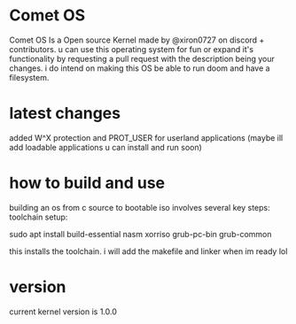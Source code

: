# Comet OS
Comet OS Is a Open source Kernel made by @xiron0727 on discord + contributors.
u can use this operating system for fun or expand it's functionality by requesting a pull request with the description being your changes.
i do intend on making this OS be able to run doom and have a filesystem.


# latest changes
added W^X protection and PROT_USER for userland applications (maybe ill add loadable applications u can install and run soon)




# how to build and use
building an os from c source to bootable iso involves several key steps:
toolchain setup:

sudo apt install build-essential nasm xorriso grub-pc-bin grub-common

this installs the toolchain. i will add the makefile and linker when im ready lol


# version
current kernel version is 1.0.0
